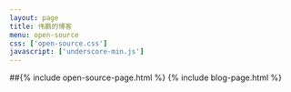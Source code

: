```yaml
---
layout: page
title: 伟鹏的博客
menu: open-source
css: ['open-source.css']
javascript: ['underscore-min.js']
---
```

##{% include open-source-page.html %}
{% include blog-page.html %}